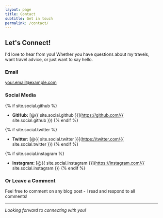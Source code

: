 ```yaml
---
layout: page
title: Contact
subtitle: Get in touch
permalink: /contact/
---
```


## Let's Connect!

I'd love to hear from you! Whether you have questions about my travels, want travel advice, or just want to say hello.

### Email

[your.email@example.com](mailto:your.email@example.com)

### Social Media

{% if site.social.github %}
- **GitHub:** [@{{ site.social.github }}](https://github.com/{{ site.social.github }})
{% endif %}

{% if site.social.twitter %}
- **Twitter:** [@{{ site.social.twitter }}](https://twitter.com/{{ site.social.twitter }})
{% endif %}

{% if site.social.instagram %}
- **Instagram:** [@{{ site.social.instagram }}](https://instagram.com/{{ site.social.instagram }})
{% endif %}

### Or Leave a Comment

Feel free to comment on any blog post - I read and respond to all comments!

---

_Looking forward to connecting with you!_